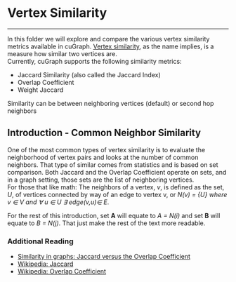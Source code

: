 # Vertex Similarity
----

In this folder we will explore and compare the various vertex similarity metrics available in cuGraph.  [Vertex similarity](https://en.wikipedia.org/wiki/Similarity_(network_science)), as the name implies, is a measure how similar two vertices are.  
Currently, cuGraph supports the following similarity metrics:
- Jaccard Similarity (also called the Jaccard Index)
- Overlap Coefficient
- Weight Jaccard

Similarity can be between neighboring vertices (default) or second hop neighbors

## Introduction - Common Neighbor Similarity 

One of the most common types of vertex similarity is to evaluate the neighborhood of vertex pairs and looks at the number of common neighbors.  That type of similar comes from statistics and is based on set comparison.  Both Jaccard and the Overlap Coefficient operate on sets, and in a graph setting, those sets are the list of neighboring vertices. <br>
For those that like math:  The neighbors of a vertex, _v_, is defined as the set, _U_, of vertices connected by way of an edge to vertex v, or _N(v) = {U} where v ∈ V and ∀ u ∈ U ∃ edge(v,u)∈ E_.

For the rest of this introduction, set __A__ will equate to _A = N(i)_ and set __B__ will equate to _B = N(j)_.  That just make the rest of the text more readable.

### Additional Reading
- [Similarity in graphs: Jaccard versus the Overlap Coefficient](https://medium.com/rapids-ai/similarity-in-graphs-jaccard-versus-the-overlap-coefficient-610e083b877d)
- [Wikipedia: Jaccard](https://en.wikipedia.org/wiki/Jaccard_index)
- [Wikipedia: Overlap Coefficient](https://en.wikipedia.org/wiki/Overlap_coefficient)

